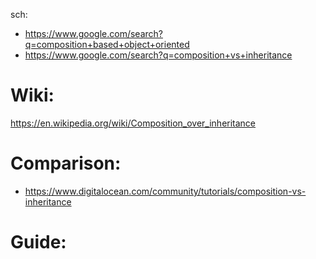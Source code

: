 sch:
- https://www.google.com/search?q=composition+based+object+oriented
- https://www.google.com/search?q=composition+vs+inheritance

# Wiki:
https://en.wikipedia.org/wiki/Composition_over_inheritance

# Comparison:
- https://www.digitalocean.com/community/tutorials/composition-vs-inheritance

# Guide:
